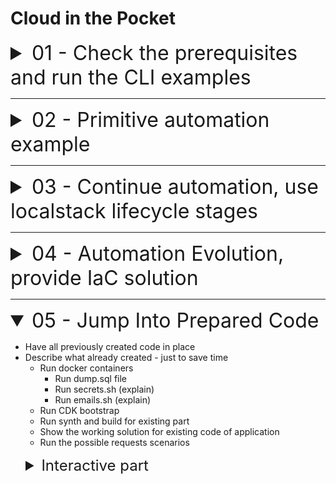 # Cloud in the Pocket

<details name="branch">
    <summary style="font-size: 32px;">01 - Check the prerequisites and run the CLI examples</summary>

* Show the initial code and explain it
  * Check that all prerequisites are installed
      * [Docker](https://docs.docker.com/engine/install/)
      * [aws-cli](https://docs.aws.amazon.com/cli/latest/userguide/getting-started-install.html)
      * [awslocal](https://docs.localstack.cloud/user-guide/integrations/aws-cli/#localstack-aws-cli-awslocal)
        ```shell
          echo "Docker: $(docker -v)" && \
          echo "AWS-CLI: $(aws --version)"&& \
          echo "AWS-LOCAL: $(awslocal --version)"
        ```
      * [aws credentials and profiles created](https://docs.aws.amazon.com/cli/v1/userguide/cli-configure-files.html)
        ```shell
          cat ~/.aws/config && cat ~/.aws/credentials
        ```
      * [localstack account created and activated hobby plan](https://app.localstack.cloud/workspace/members)

<details style="margin-inline-start:24px">
    <summary style="font-size: 24px">Interactive Part</summary>

* Create directory for docker
    * Add the services into docker-compose for postgres and localstack.
    * Add .env file for postgres
    * Add helper scripts into root package.json
    * Start the docker services
    * Show the `cli` examples of the bucket creation

```shell
  awslocal s3 mb s3://test-bucket
```

```shell
  awslocal s3 ls
```

```shell
  awslocal s3 cp "${PWD}/ecosystem.config.cjs" s3://test-bucket/ecosystem.config.cjs
```

```shell
  awslocal s3 cp s3://test-bucket/ecosystem.config.cjs -
```

```shell
  awslocal s3 cp s3://test-bucket/ecosystem.config.cjs ecosystem.config_downloaded.cjs 
```

```shell
  awslocal s3 rb s3://test-bucket --force
```

_Proof that such kind of work is ok to know the basics of aws cli
but completely not sufficient to deal with complex infrastructure settings_
</details>
</details>

---

<details name="branch">
    <summary style="font-size: 32px;">02 - Primitive automation example</summary>

* Describe `scripts` directory created in the root of the project

<details style="margin-inline-start:24px">
 <summary style="font-size: 24px">Interactive Part</summary>

### Interactive part

* Run all scripts related to the api gateway in `/scripts` directory in a sequence
* Describe and show with example of pre-created script for API Gateway why it is not optimal

</details>
</details>

---

<details name="branch">
    <summary style="font-size: 32px">03 - Continue automation, use localstack lifecycle stages</summary>

### Work with LocalStack lifecycle stages and hooks

```
/etc
└── localstack
    └── init
        ├── boot.d           <-- executed in the container before localstack starts
        ├── ready.d          <-- executed when localstack becomes ready
        ├── shutdown.d       <-- executed when localstack shuts down
        └── start.d          <-- executed when localstack starts up
```

<details style="margin-inline-start:24px">
 <summary style="font-size: 24px;">Interactive part</summary>

* Update `docker-compose.yaml` to have the localstack scripts directory mounted
* Move there some scripts and describe how this stuff works
  ```shell
      mkdir docker/localstack_scripts && cp -R scripts/[1-3]_*.sh docker/localstack_scripts
  ```
* Make all files in `localstack_scripts` directory executable by running 
  ```shell
    chmod -R +x docker/localstack_scripts
  ```
* Show why this already a better solution but still there is a room for improvement

</details>
</details>

---

<details name="branch">
<summary style="font-size: 32px">04 - Automation Evolution, provide IaC solution</summary>

* Introduce the __CDK__
  * Explain what is this
  * Check the prerequisites

```shell
   echo "CDK - $(cdk --version)" &&
   echo "CDK-LOCAL - $(cdklocal --version)"

```

<details style="margin-inline-start:24px">
<summary style="font-size: 24px">Interactive part</summary>

* Init the cdk application 
  ```shell
     mkdir cdk-infra && cd cdk-infra && cdk init app --language typescript --generate-only
  ```
* Jump to the source for a bit
* Install all dependencies
* export profile variable `export AWS_PROFILE=localstack`
* build the project `npm run build`
* run basic commands like `cdklocal bootstrap`, `cdklocal synth`, `cdklocal deploy`, `cdklocal destory`

</details>
</details>

---

<details name="branch" open>
    <summary style="font-size: 32px">05 - Jump Into Prepared Code</summary>

* Have all previously created code in place
* Describe what already created - just to save time
  * Run docker containers
    * Run dump.sql file
    * Run secrets.sh (explain)
    * Run emails.sh (explain)
  * Run CDK bootstrap
  * Run synth and build for existing part
  * Show the working solution for existing code of application
  * Run the possible requests scenarios

<details style="margin-inline-start:24px">
  <summary style="font-size: 24px">Interactive part</summary>

### Let's implement the next missing functionality

1. Add possibility to users to update information about them
    1. PUT method in users lambda
    2. Add resources in ApiGateway
    3. Update integrations if needed
    4. ... check for other steps and annotate them
    5. Rebuild CDK-LOCAL
2. Protect existing routes / lambdas using Lambda Authorizer ![Secure-API-Gateway-b-Figure-1.png](presentation/img/Secure-API-Gateway-b-Figure-1.png)
    1. Create Lambda to validate the request
    2. Describe what the policies are
    3. Update ApiGateway configuration
    4. Rebuild CDK-LOCAL
3. Add possibility to store the attachments
    1. Create Attachments lambda
    2. Explain the flow of the file upload form the user and S3 perspective. Explain the constraints of the ApiGateway
       and Lambda

   ![Secure-API-Gateway-b-Figure-1.png](presentation/img/s3-2.png)
</details>
</details>
